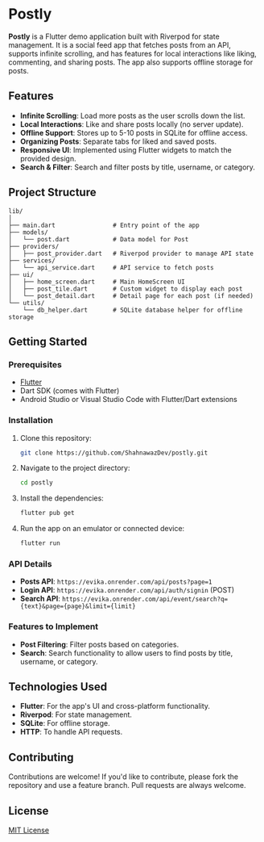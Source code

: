
# Postly

**Postly** is a Flutter demo application built with Riverpod for state management. It is a social feed app that fetches posts from an API, supports infinite scrolling, and has features for local interactions like liking, commenting, and sharing posts. The app also supports offline storage for posts.

## Features

- **Infinite Scrolling**: Load more posts as the user scrolls down the list.
- **Local Interactions**: Like and share posts locally (no server update).
- **Offline Support**: Stores up to 5-10 posts in SQLite for offline access.
- **Organizing Posts**: Separate tabs for liked and saved posts.
- **Responsive UI**: Implemented using Flutter widgets to match the provided design.
- **Search & Filter**: Search and filter posts by title, username, or category.

## Project Structure

```plaintext
lib/
│
├── main.dart                # Entry point of the app
├── models/
│   └── post.dart            # Data model for Post
├── providers/
│   ├── post_provider.dart   # Riverpod provider to manage API state
├── services/
│   └── api_service.dart     # API service to fetch posts
├── ui/
│   ├── home_screen.dart     # Main HomeScreen UI
│   ├── post_tile.dart       # Custom widget to display each post
│   └── post_detail.dart     # Detail page for each post (if needed)
└── utils/
    └── db_helper.dart       # SQLite database helper for offline storage
```

## Getting Started

### Prerequisites

- [Flutter](https://flutter.dev/docs/get-started/install)
- Dart SDK (comes with Flutter)
- Android Studio or Visual Studio Code with Flutter/Dart extensions

### Installation

1. Clone this repository:

   ```bash
   git clone https://github.com/ShahnawazDev/postly.git
   ```

2. Navigate to the project directory:

   ```bash
   cd postly
   ```

3. Install the dependencies:

   ```bash
   flutter pub get
   ```

4. Run the app on an emulator or connected device:

   ```bash
   flutter run
   ```

### API Details

- **Posts API**: `https://evika.onrender.com/api/posts?page=1`
- **Login API**: `https://evika.onrender.com/api/auth/signin` (POST)
- **Search API**: `https://evika.onrender.com/api/event/search?q={text}&page={page}&limit={limit}`

### Features to Implement

- **Post Filtering**: Filter posts based on categories.
- **Search**: Search functionality to allow users to find posts by title, username, or category.

## Technologies Used

- **Flutter**: For the app's UI and cross-platform functionality.
- **Riverpod**: For state management.
- **SQLite**: For offline storage.
- **HTTP**: To handle API requests.
  
<!-- ## Screenshots -->

<!-- [Add screenshots of the app once it's up and running.] -->

## Contributing

Contributions are welcome! If you'd like to contribute, please fork the repository and use a feature branch. Pull requests are always welcome.

## License

[MIT License](LICENSE)

```
